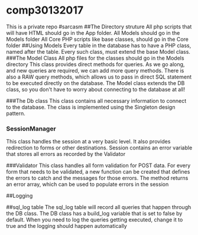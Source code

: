 # comp30132017
This is a private repo #sarcasm
##The Directory struture
All php scripts that will have HTML should go in the App folder.
All Models should go in the Models folder
All Core PHP scripts like base classes, should go in the Core folder
##Using Models
Every table in the database has to have a PHP class, named after the table.
Every such class, must extend the base Model class.
###The Model Class
All php files for the classes should go in the Models directory
This class provides direct methods for queries.
As we go along, and new queries are required, we can add more query methods.
There is also a RAW query methods, which allows us to pass in direct SQL statement to be executed directly on the database.
The Model class extends the DB class, so you don't have to worry about connecting to the database at all!

###The Db class
This class contains all necessary information to connect to the database.
The class is implemented using the Singleton design pattern.

### SessionManager
This class handles the session at a very basic level. It also provides
redirection to forms or other destinations. Session contains an error variable that stores all errors as recorded by
the Validator

###Validator
This class handles all form validation for POST data.
For every form that needs to be validated, a new function can be created that
defines the errors to catch and the messages for those errors.
The method returns an error array, which can be used to populate errors in the session

##Logging

##sql_log table
The sql_log table will record all queries that happen through the DB class. The DB class
has a build_log variable that is set to false by default.
When you need to log the queries getting executed, change it to true and the logging should happen
automatically